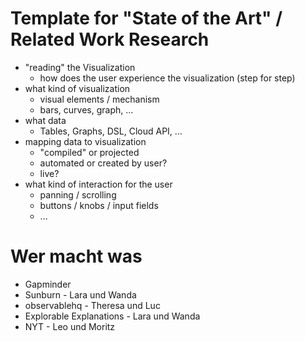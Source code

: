 # Template for "State of the Art" / Related Work Research

- "reading" the Visualization
  - how does the user experience the visualization (step for step)
- what kind of visualization
  - visual elements / mechanism
  - bars, curves, graph, ...
- what data
  - Tables, Graphs, DSL, Cloud API, ...
- mapping data to visualization
  - "compiled" or projected
  - automated or created by user?
  - live?
- what kind of interaction for the user
  - panning / scrolling 
  - buttons / knobs / input fields 
  - ...
  
# Wer macht was
  
  - Gapminder 
  - Sunburn - Lara und Wanda
  - observablehq - Theresa und Luc
  - Explorable Explanations - Lara und Wanda
  - NYT - Leo und Moritz
  